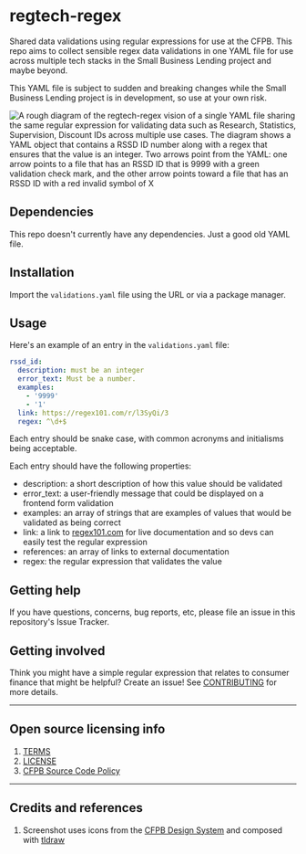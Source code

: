 # regtech-regex

Shared data validations using regular expressions for use at the CFPB. This repo aims to collect sensible regex data validations in one YAML file for use across multiple tech stacks in the Small Business Lending project and maybe beyond.

This YAML file is subject to sudden and breaking changes while the Small Business Lending project is in development, so use at your own risk.

![A rough diagram of the regtech-regex vision of a single YAML file sharing the same regular expression for validating data such as Research, Statistics, Supervision, Discount IDs across multiple use cases. The diagram shows a YAML object that contains a RSSD ID number along with a regex that ensures that the value is an integer. Two arrows point from the YAML: one arrow points to a file that has an RSSD ID that is 9999 with a green validation check mark, and the other arrow points toward a file that has an RSSD ID with a red invalid symbol of X](regtech-regex.svg)

## Dependencies

This repo doesn't currently have any dependencies. Just a good old YAML file.

## Installation

Import the `validations.yaml` file using the URL or via a package manager.

## Usage

Here's an example of an entry in the `validations.yaml` file:

```yaml
rssd_id:
  description: must be an integer
  error_text: Must be a number.
  examples:
    - '9999'
    - '1'
  link: https://regex101.com/r/l3SyQi/3
  regex: ^\d+$
```

Each entry should be snake case, with common acronyms and initialisms being acceptable.

Each entry should have the following properties:

- description: a short description of how this value should be validated
- error_text: a user-friendly message that could be displayed on a frontend form validation
- examples: an array of strings that are examples of values that would be validated as being correct
- link: a link to [regex101.com](https://regex101.com/) for live documentation and so devs can easily test the regular expression
- references: an array of links to external documentation
- regex: the regular expression that validates the value

## Getting help

If you have questions, concerns, bug reports, etc, please file an issue in this repository's Issue Tracker.

## Getting involved

Think you might have a simple regular expression that relates to consumer finance that might be helpful? Create an issue! See [CONTRIBUTING](CONTRIBUTING.md) for more details.

---

## Open source licensing info

1. [TERMS](TERMS.md)
2. [LICENSE](LICENSE)
3. [CFPB Source Code Policy](https://github.com/cfpb/source-code-policy/)

---

## Credits and references

1. Screenshot uses icons from the [CFPB Design System](https://cfpb.github.io/design-system/foundation/iconography) and composed with [tldraw](https://www.tldraw.com/)
